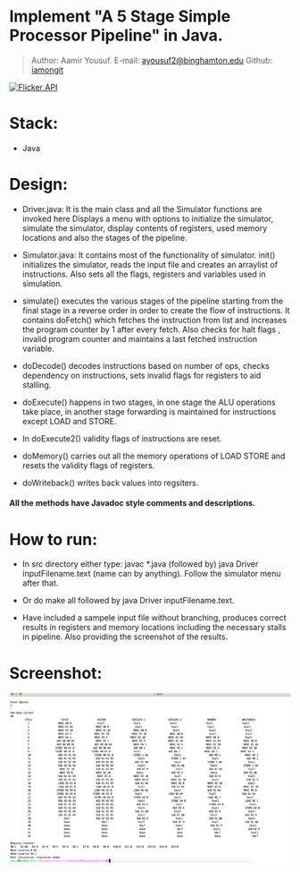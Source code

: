 # Implement "A 5 Stage Simple Processor Pipeline" in Java.
>Author: Aamir Yousuf.
>E-mail: ayousuf2@binghamton.edu
>Github: [iamongit](https://github.com/iamongit)

[![Flicker API](https://www.shareicon.net/data/128x128/2015/12/01/680870_network_512x512.png)](https://github.com/iamongit/FlickerAPI)

# Stack:
  - Java

# Design:
- Driver.java:
    It is the main class and all the Simulator functions are invoked here
    Displays a menu with options to initialize the simulator, simulate the simulator,     display contents of registers, used memory locations and also the stages of the       pipeline.

- Simulator.java:
    It contains most of the functionality of simulator.
    init() initializes the simulator, reads the input file and creates an arraylist of     instructions. Also sets all the flags, registers and variables used in simulation.

- simulate() executes the various stages of the pipeline starting from the final stage     in a reverse order in order to create the flow of instructions. It contains           doFetch() which fetches the instruction from list and increases the program           counter by 1 after every fetch. Also checks for halt flags , invalid program          counter and maintains a last fetched instruction variable.

- doDecode() decodes instructions based on number of ops, checks dependency on            instructions, sets invalid flags for registers to aid stalling.

- doExecute() happens in two stages, in one stage the ALU operations take place, in       another stage forwarding is maintained for instructions except LOAD and STORE.

- In doExecute2() validity flags of instructions are reset.

- doMemory() carries out all the memory operations of LOAD STORE and resets the           validity flags of registers.

- doWriteback() writes back values into regsiters.

#### All the methods have Javadoc style comments and descriptions.


# How to run:
- In src directory either type:
 javac *.java (followed by) 
java Driver inputFilename.text (name can by anything). 
Follow the simulator menu after that.
- Or do make all followed by java Driver inputFilename.text.

- Have included a sampele input file without branching, produces correct results in registers and memory locations including the necessary stalls in pipeline.
Also providing the screenshot of the results.

    
# Screenshot:
![ScreenShot](Screen-Shot-2016-11-19-at-3-53-00-AM.png "Screenshot of sample output")
